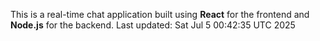 This is a real-time chat application built using **React** for the frontend and **Node.js** for the backend.
Last updated: Sat Jul  5 00:42:35 UTC 2025

